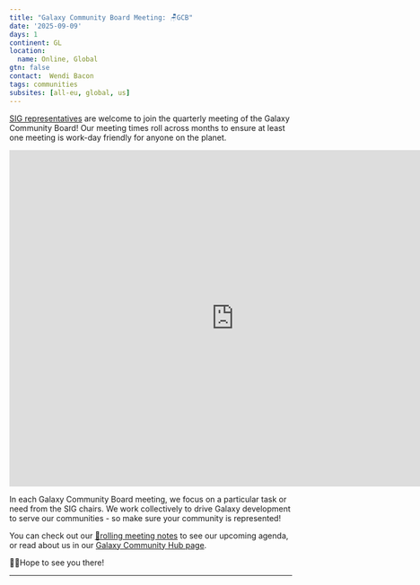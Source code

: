 ```yaml
---
title: "Galaxy Community Board Meeting: 🪑GCB"
date: '2025-09-09'
days: 1
continent: GL
location:
  name: Online, Global
gtn: false
contact:  Wendi Bacon
tags: communities
subsites: [all-eu, global, us]
---
```


[SIG representatives](https://galaxyproject.org/community/sig/) are welcome to join the quarterly meeting of the Galaxy Community Board! Our meeting times roll across months to ensure at least one meeting is work-day friendly for anyone on the planet.

<iframe src="https://calendar.google.com/calendar/embed?height=600&wkst=1&ctz=Europe%2FLondon&showPrint=0&mode=AGENDA&showCalendars=0&src=MDQwNDY2MDRhNGYxODE2NDk0MjBkYTQzMzUzMTBkN2E1MmQxMGJmNDkxNDgwMGEyZjNhYjEzZWE0ZWY3MzEyY0Bncm91cC5jYWxlbmRhci5nb29nbGUuY29t&color=%237CB342" style="border-width:0" width="800" height="600" frameborder="0" scrolling="no"></iframe>

In each Galaxy Community Board meeting, we focus on a particular task or need from the SIG chairs. We work collectively to drive Galaxy development to serve our communities - so make sure your community is represented!

You can check out our <a href="https://docs.google.com/document/d/19zv4rata-uVhFW43S8v_Fw83RVYq6jDGXy-1T8Aju4s/edit?tab=t.0#heading=h.a8ow2rq7hs8w">📝rolling meeting notes</a> to see our upcoming agenda, or read about us in our <a href="https://galaxyproject.org/community/governance/gcb/">Galaxy Community Hub page</a>.

👋🏾Hope to see you there!



---
